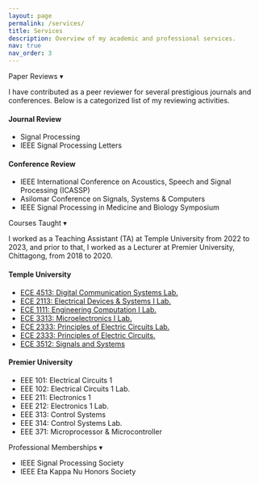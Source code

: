 ```yaml
---
layout: page
permalink: /services/
title: Services
description: Overview of my academic and professional services.
nav: true
nav_order: 3
---
```


<div class="publication-toggles">

<!-- Section 1: Paper Reviews -->
<div class="pub-section-header" onclick="toggleSection('reviews')">
   Paper Reviews
  <span class="toggle-icon">▾</span>
</div>
  <p>
    I have contributed as a peer reviewer for several prestigious journals and conferences. Below is a categorized list of my reviewing activities.
  </p>
<div id="reviews">
  <h4>Journal Review</h4>
  <ul>
    <li>Signal Processing</li>
    <li>IEEE Signal Processing Letters</li>
  </ul>

  <h4>Conference Review</h4>
  <ul>
    <li>IEEE International Conference on Acoustics, Speech and Signal Processing (ICASSP)</li>
    <li>Asilomar Conference on Signals, Systems & Computers</li>
    <li>IEEE Signal Processing in Medicine and Biology Symposium</li>
    <!-- Add more as needed -->
  </ul>
</div>

<!-- Section 2: Courses Taught -->
<div class="pub-section-header" onclick="toggleSection('courses')">
   Courses Taught
  <span class="toggle-icon">▾</span>
</div>
<p>
I worked as a Teaching Assistant (TA) at Temple University from 2022 to 2023, and prior to that, I worked as a Lecturer at Premier University, Chittagong, from 2018 to 2020.
</p>
<div id="courses">
  <h4>Temple University</h4>
  <ul>
      <li><a href="https://bulletin.temple.edu/search/?P=ECE%204513" target="_blank">ECE 4513: Digital Communication Systems Lab.</a></li>
      <li><a href="https://bulletin.temple.edu/search/?P=ECE%202113" target="_blank">ECE 2113: Electrical Devices & Systems I Lab.</a></li>
      <li><a href="https://bulletin.temple.edu/search/?P=ECE%201111" target="_blank">ECE 1111: Engineering Computation I Lab.</a></li>       
      <li><a href="https://bulletin.temple.edu/search/?P=ECE%203313" target="_blank">ECE 3313: Microelectronics I Lab.</a></li>        
      <li><a href="https://bulletin.temple.edu/search/?P=ECE%202333" target="_blank">ECE 2333: Principles of Electric Circuits Lab.</a></li>    
      <li><a href="https://bulletin.temple.edu/search/?P=ECE%202332" target="_blank">ECE 2333: Principles of Electric Circuits.</a></li>      
      <li><a href="https://bulletin.temple.edu/search/?P=ECE%203512" target="_blank">ECE 3512: Signals and Systems</a></li>  
  </ul>

  <h4> Premier University</h4>
  <ul>
        <li>EEE 101: Electrical Circuits 1</li>
        <li>EEE 102: Electrical Circuits 1 Lab.</li>    
        <li>EEE 211: Electronics 1</li>
        <li>EEE 212: Electronics 1 Lab.</li>    
        <li>EEE 313: Control Systems</li>
        <li>EEE 314: Control Systems Lab.</li>
         <li>EEE 371: Microprocessor & Microcontroller</li>
  </ul>
</div>

<!-- Section 3: Professional Memberships -->
<div class="pub-section-header" onclick="toggleSection('memberships')">
   Professional Memberships
  <span class="toggle-icon">▾</span>
</div>
<div id="memberships">
  <ul>
    <li>IEEE Signal Processing Society</li>
    <li>IEEE Eta Kappa Nu Honors Society</li> 
  </ul>
</div>

</div>

<script>
function toggleSection(id) {
  const section = document.getElementById(id);
  const icon = section.previousElementSibling.querySelector('.toggle-icon');
  if (section.style.display === 'none' || section.style.display === '') {
    section.style.display = 'block';
    icon.textContent = '▾';
  } else {
    section.style.display = 'none';
    icon.textContent = '▸';
  }
}
</script>
